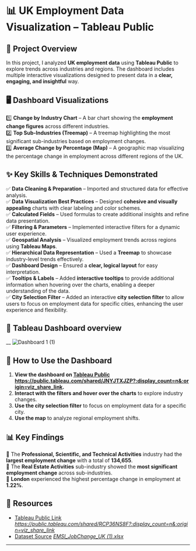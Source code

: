 # 📊 UK Employment Data Visualization – Tableau Public  

## 📌 Project Overview  
In this project, I analyzed **UK employment data** using **Tableau Public** to explore trends across industries and regions. The dashboard includes multiple interactive visualizations designed to present data in a **clear, engaging, and insightful** way.  

## 🖥️ Dashboard Visualizations  
1️⃣ **Change by Industry Chart** – A bar chart showing the **employment change figures** across different industries.  
2️⃣ **Top Sub-Industries (Treemap)** – A treemap highlighting the most significant sub-industries based on employment changes.  
3️⃣ **Average Change by Percentage (Map)** – A geographic map visualizing the percentage change in employment across different regions of the UK.  


## ✨ Key Skills & Techniques Demonstrated  
✅ **Data Cleaning & Preparation** – Imported and structured data for effective analysis.  
✅ **Data Visualization Best Practices** – Designed **cohesive and visually appealing** charts with clear labeling and color schemes.  
✅ **Calculated Fields** – Used formulas to create additional insights and refine data presentation.  
✅ **Filtering & Parameters** – Implemented interactive filters for a dynamic user experience.  
✅ **Geospatial Analysis** – Visualized employment trends across regions using **Tableau Maps**.  
✅ **Hierarchical Data Representation** – Used a **Treemap** to showcase industry-level trends effectively.  
✅ **Dashboard Design** – Ensured a **clear, logical layout** for easy interpretation.  
✅ **Tooltips & Labels** – Added **interactive tooltips** to provide additional information when hovering over the charts, enabling a deeper understanding of the data.  
✅ **City Selection Filter** – Added an interactive **city selection filter** to allow users to focus on employment data for specific cities, enhancing the user experience and flexibility.  



## 📸 Tableau Dashboard overview 
__  ![Dashboard 1 (1)](https://github.com/user-attachments/assets/80dd1418-7a99-4970-bce0-db0eb25e4650)



## 🚀 How to Use the Dashboard  
1. **View the dashboard on [Tableau Public](#) https://public.tableau.com/shared/JNYJTXJZP?:display_count=n&:origin=viz_share_link.**  
2. **Interact with the filters and hover over the charts** to explore industry changes.  
3. **Use the city selection filter** to focus on employment data for a specific city.  
4. **Use the map** to analyze regional employment shifts.

   
## 📊 Key Findings  
🔹 The **Professional, Scientific, and Technical Activities** industry had the **largest employment change** with a total of **134,655**.  
🔹 The **Real Estate Activities** sub-industry showed the **most significant employment change** across sub-industries.  
🔹 **London** experienced the highest percentage change in employment at **1.22%**.  


## 🔗 Resources  
- [Tableau Public Link](#) _https://public.tableau.com/shared/RCP36NS8F?:display_count=n&:origin=viz_share_link_  
- [Dataset Source](#) _[EMSI_JobChange_UK (1).xlsx](https://github.com/user-attachments/files/18827738/EMSI_JobChange_UK.1.xlsx)_

---

